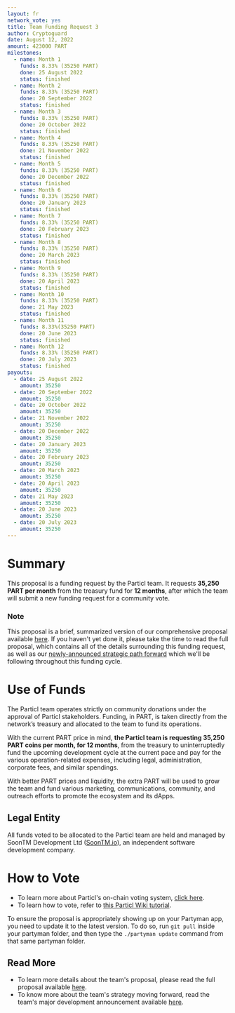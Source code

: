 ```yaml
---
layout: fr
network_vote: yes
title: Team Funding Request 3
author: Cryptoguard
date: August 12, 2022
amount: 423000 PART
milestones:
  - name: Month 1
    funds: 8.33% (35250 PART)
    done: 25 August 2022
    status: finished
  - name: Month 2
    funds: 8.33% (35250 PART)
    done: 20 September 2022
    status: finished
  - name: Month 3
    funds: 8.33% (35250 PART)
    done: 20 October 2022
    status: finished
  - name: Month 4
    funds: 8.33% (35250 PART)
    done: 21 November 2022
    status: finished
  - name: Month 5
    funds: 8.33% (35250 PART)
    done: 20 December 2022
    status: finished
  - name: Month 6
    funds: 8.33% (35250 PART)
    done: 20 January 2023
    status: finished
  - name: Month 7
    funds: 8.33% (35250 PART)
    done: 20 February 2023
    status: finished
  - name: Month 8
    funds: 8.33% (35250 PART)
    done: 20 March 2023
    status: finished
  - name: Month 9
    funds: 8.33% (35250 PART)
    done: 20 April 2023
    status: finished
  - name: Month 10
    funds: 8.33% (35250 PART)
    done: 21 May 2023
    status: finished
  - name: Month 11
    funds: 8.33%(35250 PART)
    done: 20 June 2023
    status: finished
  - name: Month 12
    funds: 8.33% (35250 PART)
    done: 20 July 2023
    status: finished
payouts:
  - date: 25 August 2022
    amount: 35250
  - date: 20 September 2022
    amount: 35250
  - date: 20 October 2022
    amount: 35250
  - date: 21 November 2022
    amount: 35250
  - date: 20 December 2022
    amount: 35250
  - date: 20 January 2023
    amount: 35250
  - date: 20 February 2023
    amount: 35250
  - date: 20 March 2023
    amount: 35250
  - date: 20 April 2023
    amount: 35250
  - date: 21 May 2023
    amount: 35250
  - date: 20 June 2023
    amount: 35250
  - date: 20 July 2023
    amount: 35250
---
```


# Summary

This proposal is a funding request by the Particl team. It requests **35,250 PART per month** from the treasury fund for **12 months**, after which the team will submit a new funding request for a community vote.

### Note

This proposal is a brief, summarized version of our comprehensive proposal available [here](https://particl.news/team-funding-proposal-3). If you haven't yet done it, please take the time to read the full proposal, which contains all of the details surrounding this funding request, as well as our [newly-announced strategic path forward](https://particl.news/particls-next-evolutionary-leap-forward/) which we'll be following throughout this funding cycle.

# Use of Funds

The Particl team operates strictly on community donations under the approval of Particl stakeholders. Funding, in PART, is taken directly from the network’s treasury and allocated to the team to fund its operations. 

With the current PART price in mind, **the Particl team is requesting 35,250 PART coins per month, for 12 months**, from the treasury to uninterruptedly fund the upcoming development cycle at the current pace and pay for the various operation-related expenses, including legal, administration, corporate fees, and similar spendings. 

With better PART prices and liquidity, the extra PART will be used to grow the team and fund various marketing, communications, community, and outreach efforts to promote the ecosystem and its dApps.

## Legal Entity

All funds voted to be allocated to the Particl team are held and managed by SoonTM Development Ltd ([SoonTM.io](https://soontm.io)), an independent software development company.

# How to Vote

* To learn more about Particl's on-chain voting system, [click here](https://academy.particl.io/en/latest/in-depth/indepth_voting.html#).
* To learn how to vote, refer to [this Particl Wiki tutorial](https://particl.wiki/tutorial/staking/how-to-vote/).

To ensure the proposal is appropriately showing up on your Partyman app, you need to update it to the latest version. To do so, run `git pull` inside your partyman folder, and then type the `./partyman update` command from that same partyman folder.

## Read More

* To learn more details about the team's proposal, please read the full proposal available [here](https://particl.news/team-funding-proposal-3).
* To know more about the team's strategy moving forward, read the team's major development announcement available [here](https://particl.news/particls-next-evolutionary-leap-forward/).
